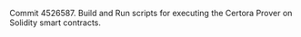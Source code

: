 Commit 4526587.                    Build and Run scripts for executing the Certora Prover on Solidity smart contracts.